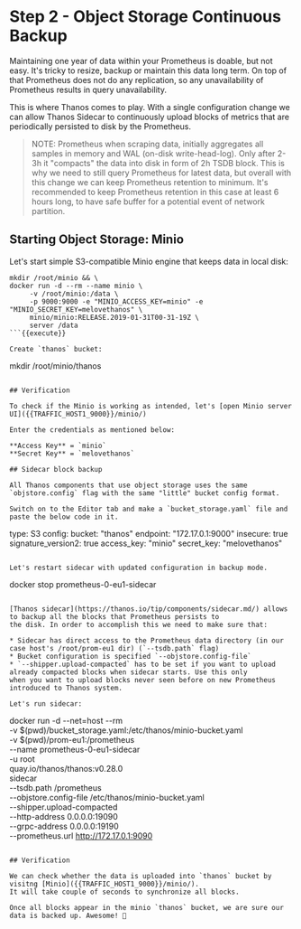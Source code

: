 # Step 2 - Object Storage Continuous Backup

Maintaining one year of data within your Prometheus is doable, but not easy. It's tricky to
resize, backup or maintain this data long term. On top of that Prometheus does not do any replication,
so any unavailability of Prometheus results in query unavailability.

This is where Thanos comes to play. With a single configuration change we can allow Thanos Sidecar to continuously upload blocks of metrics
that are periodically persisted to disk by the Prometheus.

> NOTE: Prometheus when scraping data, initially aggregates all samples in memory and WAL (on-disk write-head-log). Only after 2-3h it "compacts"
> the data into disk in form of 2h TSDB block. This is why we need to still query Prometheus for latest data, but overall with this change
> we can keep Prometheus retention to minimum. It's recommended to keep Prometheus retention in this case at least 6 hours long, to have safe buffer
> for a potential event of network partition.

## Starting Object Storage: Minio

Let's start simple S3-compatible Minio engine that keeps data in local disk:

```
mkdir /root/minio && \
docker run -d --rm --name minio \
     -v /root/minio:/data \
     -p 9000:9000 -e "MINIO_ACCESS_KEY=minio" -e "MINIO_SECRET_KEY=melovethanos" \
     minio/minio:RELEASE.2019-01-31T00-31-19Z \
     server /data
```{{execute}}

Create `thanos` bucket:

```
mkdir /root/minio/thanos
```{{execute}}

## Verification

To check if the Minio is working as intended, let's [open Minio server UI]({{TRAFFIC_HOST1_9000}}/minio/)

Enter the credentials as mentioned below:

**Access Key** = `minio`
**Secret Key** = `melovethanos`

## Sidecar block backup

All Thanos components that use object storage uses the same `objstore.config` flag with the same "little" bucket config format.

Switch on to the Editor tab and make a `bucket_storage.yaml` file and paste the below code in it.

```
type: S3
config:
  bucket: "thanos"
  endpoint: "172.17.0.1:9000"
  insecure: true
  signature_version2: true
  access_key: "minio"
  secret_key: "melovethanos"
```{{copy}}

Let's restart sidecar with updated configuration in backup mode.

```
docker stop prometheus-0-eu1-sidecar
```{{execute}}

[Thanos sidecar](https://thanos.io/tip/components/sidecar.md/) allows to backup all the blocks that Prometheus persists to
the disk. In order to accomplish this we need to make sure that:

* Sidecar has direct access to the Prometheus data directory (in our case host's /root/prom-eu1 dir) (`--tsdb.path` flag)
* Bucket configuration is specified `--objstore.config-file`
* `--shipper.upload-compacted` has to be set if you want to upload already compacted blocks when sidecar starts. Use this only
when you want to upload blocks never seen before on new Prometheus introduced to Thanos system.

Let's run sidecar:

```
docker run -d --net=host --rm \
    -v $(pwd)/bucket_storage.yaml:/etc/thanos/minio-bucket.yaml \
    -v $(pwd)/prom-eu1:/prometheus \
    --name prometheus-0-eu1-sidecar \
    -u root \
    quay.io/thanos/thanos:v0.28.0 \
    sidecar \
    --tsdb.path /prometheus \
    --objstore.config-file /etc/thanos/minio-bucket.yaml \
    --shipper.upload-compacted \
    --http-address 0.0.0.0:19090 \
    --grpc-address 0.0.0.0:19190 \
    --prometheus.url http://172.17.0.1:9090
```{{execute}}

## Verification

We can check whether the data is uploaded into `thanos` bucket by visitng [Minio]({{TRAFFIC_HOST1_9000}}/minio/).
It will take couple of seconds to synchronize all blocks.

Once all blocks appear in the minio `thanos` bucket, we are sure our data is backed up. Awesome! 💪
